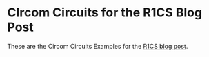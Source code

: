 # CIrcom Circuits for the R1CS Blog Post
These are the Circom Circuits Examples for the [R1CS blog post](https://thogiti.github.io/mastering-rank-one-constraint-system-r1cs-with-circom-examples/).


